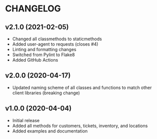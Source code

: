 # CHANGELOG

## v2.1.0 (2021-02-05)

* Changed all classmethods to staticmethods
* Added user-agent to requests (closes #4)
* Linting and formatting changes
* Switched from Pylint to Flake8
* Added GitHub Actions

## v2.0.0 (2020-04-17)

* Updated naming scheme of all classes and functions to match other client libraries (breaking change)

## v1.0.0 (2020-04-04)

* Initial release
* Added all methods for customers, tickets, inventory, and locations
* Added examples and documentation
